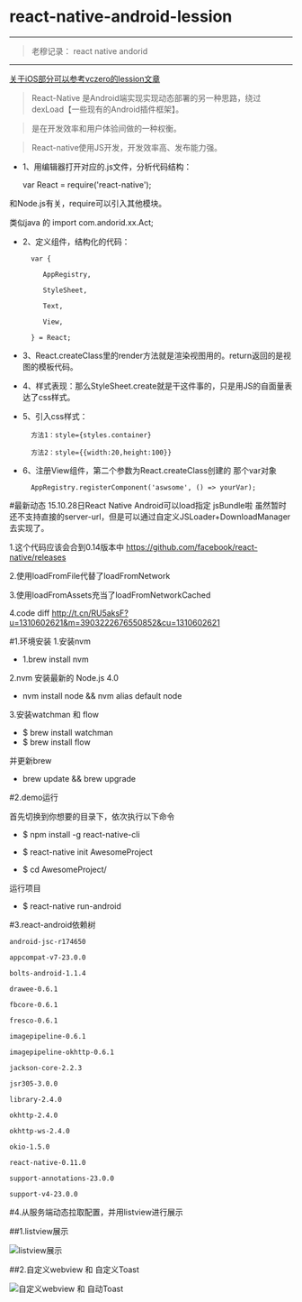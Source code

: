 # react-native-android-lession
---
> 老穆记录： react native andorid 

---
[关于iOS部分可以参考vczero的lession文章](https://github.com/vczero/react-native-lession)


> React-Native 是Android端实现实现动态部署的另一种思路，绕过dexLoad【一些现有的Android插件框架】。

> 是在开发效率和用户体验间做的一种权衡。

> React-native使用JS开发，开发效率高、发布能力强。


* 1、用编辑器打开对应的.js文件，分析代码结构：

	var React = require('react-native');

和Node.js有关，require可以引入其他模块。

类似java 的 import com.andorid.xx.Act;

* 2、定义组件，结构化的代码：

		var {

		   AppRegistry,

		   StyleSheet,

		   Text,

		   View,

		} = React;

* 3、React.createClass里的render方法就是渲染视图用的。return返回的是视图的模板代码。

* 4、样式表现：那么StyleSheet.create就是干这件事的，只是用JS的自面量表达了css样式。

* 5、引入css样式：

		方法1：style={styles.container}

		方法2：style={{width:20,height:100}}

* 6、注册View组件，第二个参数为React.createClass创建的 那个var对象
 
		AppRegistry.registerComponent('aswsome', () => yourVar);

#最新动态
15.10.28日React Native Android可以load指定 jsBundle啦 虽然暂时还不支持直接的server-url，但是可以通过自定义JSLoader+DownloadManager去实现了。 

1.这个代码应该会合到0.14版本中 https://github.com/facebook/react-native/releases

2.使用loadFromFile代替了loadFromNetwork 

3.使用loadFromAssets充当了loadFromNetworkCached

4.code diff http://t.cn/RU5aksF?u=1310602621&m=3903222676550852&cu=1310602621

#1.环境安装
1.安装nvm

* 1.brew install nvm

2.nvm 安装最新的 Node.js 4.0

* nvm install node && nvm alias default node

3.安装watchman 和 flow

* $ brew install watchman
* $ brew install flow

并更新brew

* brew update && brew upgrade

#2.demo运行

首先切换到你想要的目录下，依次执行以下命令

* $ npm install -g react-native-cli

* $ react-native init AwesomeProject

* $ cd AwesomeProject/

运行项目

* $ react-native run-android

#3.react-android依赖树

    android-jsc-r174650

    appcompat-v7-23.0.0

    bolts-android-1.1.4

    drawee-0.6.1

    fbcore-0.6.1

    fresco-0.6.1

    imagepipeline-0.6.1

    imagepipeline-okhttp-0.6.1

    jackson-core-2.2.3

    jsr305-3.0.0

    library-2.4.0

    okhttp-2.4.0

    okhttp-ws-2.4.0

    okio-1.5.0

    react-native-0.11.0

    support-annotations-23.0.0

    support-v4-23.0.0



#4.从服务端动态拉取配置，并用listview进行展示

##1.listview展示

![listview展示](https://github.com/yipengmu/react-native-android-lession/blob/master/pics/flexbox.png)

##2.自定义webview 和 自定义Toast

![自定义webview 和 自动Toast](https://github.com/yipengmu/react-native-android-lession/blob/master/pics/Screenshot_2015-10-14-19-51-43.png)
